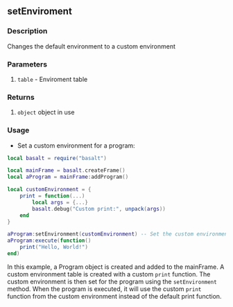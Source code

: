 ## setEnviroment

### Description

Changes the default environment to a custom environment

### Parameters

1. `table` - Enviroment table

### Returns

1. `object` object in use

### Usage

* Set a custom environment for a program:

```lua
local basalt = require("basalt")

local mainFrame = basalt.createFrame()
local aProgram = mainFrame:addProgram()

local customEnvironment = {
    print = function(...)
        local args = {...}
        basalt.debug("Custom print:", unpack(args))
    end
}

aProgram:setEnvironment(customEnvironment) -- Set the custom environment
aProgram:execute(function()
    print("Hello, World!")
end)
```

In this example, a Program object is created and added to the mainFrame. A custom environment table is created with a custom `print` function. The custom environment is then set for the program using the `setEnvironment` method. When the program is executed, it will use the custom `print` function from the custom environment instead of the default print function.
